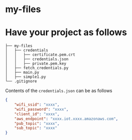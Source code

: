 # my-files

# Have your project as follows
```
├── my-files
│   ├── credentials
│   │   ├── certificate.pem.crt
│   │   ├── credentials.json
│   │   ├── private.pem.key
│   ├── fetch_credentials.py
│   ├── main.py
│   ├── simple1.py
└── .gitignore
```

Contents of the `credentials.json` can be as follows
```json
{
    "wifi_ssid": "xxxx",
    "wifi_password": "xxxx",
    "client_id": "xxxx",
    "aws_endpoint": "xxxx.iot.xxxx.amazonaws.com",
    "pub_topic": "xxxx",
    "sub_topic": "xxxx"
}
```